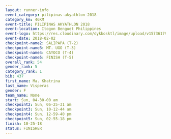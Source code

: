 ```yaml
---
layout: runner-info 
event_category: pilipinas-akyathlon-2018 
category_km: 46KM 
event-title: PILIPINAS AKYATHLON 2018 
event-location: Itogon Benguet Philippines 
event-logo: https://res.cloudinary.com/dykbosktl/image/upload/v1573617968/Logo/akyathlon-logo-new_ifndai.png 
event-date: 2018-02-02 
checkpoint-name2: SALIPAPA (T-2) 
checkpoint-name3: MT. UGO (T-3) 
checkpoint-name4: CAYOCO (T-4) 
checkpoint-name5: FINISH (T-5) 
overall_rank: 54
gender_rank: 5
category_rank: 1
bib: 437
first_name: Ma. Khatrina
last_name: Visperas
gender: F
team_name: None
start: Sun, 04-30-00 am
checkpoint2: Sun, 06-25-31 am
checkpoint3: Sun, 10-12-44 am
checkpoint4: Sun, 12-59-40 pm
checkpoint5: Sun, 02-55-18 pm
finish: 10-25-18
status: FINISHER
---
```

